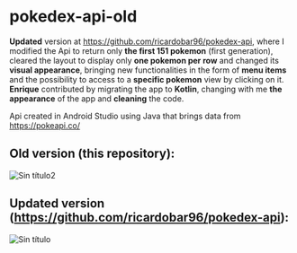 # pokedex-api-old

**Updated** version at https://github.com/ricardobar96/pokedex-api, where I modified the Api to return only **the first 151 pokemon** (first generation), cleared the layout to display only **one pokemon per row** and changed its **visual appearance**, bringing new functionalities in the form of **menu items** and the possibility to access to a **specific pokemon** view by clicking on it. **Enrique** contributed by migrating the app to **Kotlin**,  changing with me **the appearance** of the app and **cleaning** the code.

Api created in Android Studio using Java that brings data from https://pokeapi.co/

## Old version (this repository):

![Sin título2](https://github.com/ricardobar96/pokedex-api-old/assets/73242474/cd9abf46-fde4-4a13-81e1-39288302b45f)

## Updated version (https://github.com/ricardobar96/pokedex-api):

![Sin título](https://github.com/ricardobar96/pokedex-api-old/assets/73242474/8d3bc509-bc91-4aed-a34b-cca1a11ebcbf)
